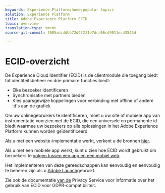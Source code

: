```yaml
---
keywords: Experience Platform;home;popular topics
solution: Experience Platform
title: Adobe Experience Platform ECID
topic: overview
translation-type: tm+mt
source-git-commit: f005adc4dbb72d4f211e7dca56cd9011ecd3546d

---
```



# ECID-overzicht

De Experience Cloud Identifier (ECID) is de clientmodule die toegang biedt tot identiteitsbeheer en drie primaire functies biedt:

- Elke bezoeker identificeren
- Synchronisatie met partners bieden
- Kies paarsgewijze koppelingen voor verbinding met offline of andere id&#39;s aan de grafiek

Om uw onlinegebruikers te identificeren, moet u uw site of mobiele app van instrumentatie voorzien met de ECID, die een universele en permanente id biedt waarmee uw bezoekers op alle oplossingen in het Adobe Experience Platform kunnen worden geïdentificeerd.

Als u met een website-implementatie werkt, verkent u de bronnen [hier](https://marketing.adobe.com/resources/help/en_US/mcvid).

Als u met een mobiele app werkt, kunt u zien hoe ECID wordt gebruikt om bezoekers te [volgen tussen een app en een mobiel web](https://marketing.adobe.com/resources/help/en_US/mobile/ios/hybrid_app.html).

Het implementeren van deze gereedschappen kan eenvoudig en eenvoudig te beheren zijn als u [Adobe Launch](https://docs.adobe.com/content/help/en/launch/using/overview.html)gebruikt.

Zie ook de documentatie [van de](../privacy-service/identity-data.md) Privacy Service voor informatie over het gebruik van ECID voor GDPR-compatibiliteit.

